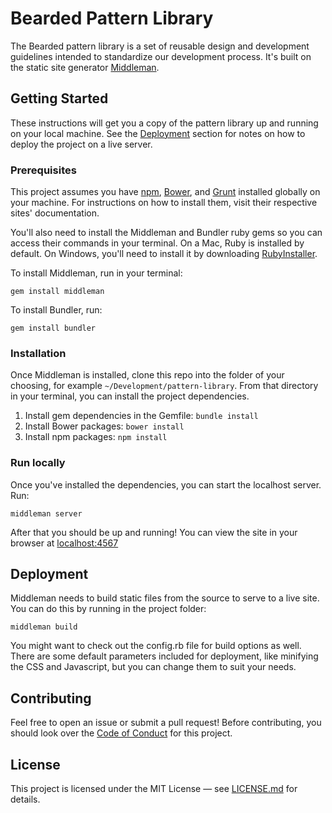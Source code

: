 # Bearded Pattern Library
The Bearded pattern library is a set of reusable design and development guidelines intended to standardize our development process. It's built on the static site generator [Middleman](https://middlemanapp.com/).

## Getting Started
These instructions will get you a copy of the pattern library up and running on your local machine. See the [Deployment](#deployment) section for notes on how to deploy the project on a live server.

### Prerequisites
This project assumes you have [npm](https://nodejs.org/en/), [Bower](https://bower.io/), and [Grunt](http://gruntjs.com/) installed globally on your machine. For instructions on how to install them, visit their respective sites' documentation.

You'll also need to install the Middleman and Bundler ruby gems so you can access their commands in your terminal. On a Mac, Ruby is installed by default. On Windows, you'll need to install it by downloading [RubyInstaller](https://rubyinstaller.org/).

To install Middleman, run in your terminal:

```
gem install middleman
```

To install Bundler, run:

```
gem install bundler
```

### Installation
Once Middleman is installed, clone this repo into the folder of your choosing, for example `~/Development/pattern-library`. From that directory in your terminal, you can install the project dependencies.

1. Install gem dependencies in the Gemfile: `bundle install`
2. Install Bower packages: `bower install`
3. Install npm packages: `npm install`

### Run locally
Once you've installed the dependencies, you can start the localhost server. Run:

```
middleman server
```

After that you should be up and running! You can view the site in your browser at [localhost:4567](http://localhost:4567)

## Deployment
Middleman needs to build static files from the source to serve to a live site. You can do this by running in the project folder:

```
middleman build
```

You might want to check out the config.rb file for build options as well. There are some default parameters included for deployment, like minifying the CSS and Javascript, but you can change them to suit your needs.

## Contributing
Feel free to open an issue or submit a pull request! Before contributing, you should look over the [Code of Conduct](CODE_OF_CONDUCT.md) for this project.

## License
This project is licensed under the MIT License — see [LICENSE.md](LICENSE.md) for details.
